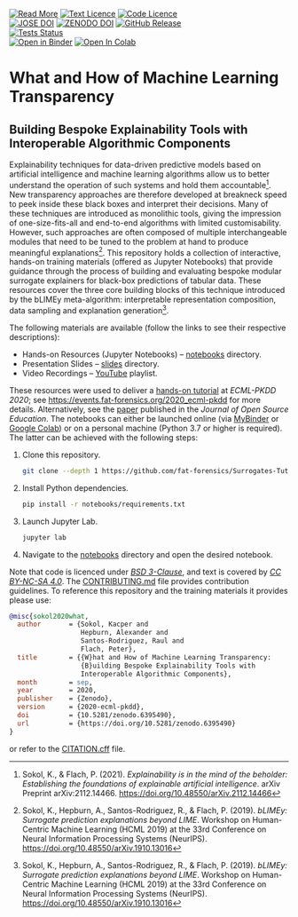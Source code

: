 [![Read More](https://img.shields.io/badge/read-more-blue)](https://events.fat-forensics.org/2020_ecml-pkdd)
[![Text Licence](https://img.shields.io/badge/licence--text-CC%20BY--NC--SA%204.0-red)](LICENCE)
[![Code Licence](https://img.shields.io/badge/licence--code-new%20BSD-red)](LICENCE-code)  
[![JOSE DOI](https://jose.theoj.org/papers/d58625bd4c600da866522c879986b18f/status.svg)](https://jose.theoj.org/papers/d58625bd4c600da866522c879986b18f)
[![ZENODO DOI](https://zenodo.org/badge/472186940.svg)](https://zenodo.org/badge/latestdoi/472186940)
[![GitHub Release](https://img.shields.io/github/v/release/fat-forensics/Surrogates-Tutorial?display_name=tag&logo=github)](https://github.com/fat-forensics/Surrogates-Tutorial/releases/latest)  
[![Tests Status](https://github.com/fat-forensics/Surrogates-Tutorial/actions/workflows/tests.yml/badge.svg)](https://github.com/fat-forensics/Surrogates-Tutorial/actions/workflows/tests.yml)  
[![Open in Binder](https://mybinder.org/badge_logo.svg)](https://mybinder.org/v2/gh/fat-forensics/Surrogates-Tutorial/master?filepath=notebooks)
[![Open In Colab](https://colab.research.google.com/assets/colab-badge.svg)](https://colab.research.google.com/github/fat-forensics/Surrogates-Tutorial/blob/master/)

# What and How of Machine Learning Transparency #
## Building Bespoke Explainability Tools with Interoperable Algorithmic Components ##

Explainability techniques for data-driven predictive models based on
artificial intelligence and machine learning algorithms allow us to
better understand the operation of such systems and hold them
accountable[^1].
New transparency approaches are therefore developed at breakneck speed
to peek inside these black boxes and interpret their decisions.
Many of these techniques are introduced as monolithic tools, giving the
impression of one-size-fits-all and end-to-end algorithms with limited
customisability.
However, such approaches are often composed of multiple interchangeable
modules that need to be tuned to the problem at hand to produce meaningful
explanations[^2].
This repository holds a collection of interactive, hands-on training materials
(offered as Jupyter Notebooks) that provide guidance through the process of
building and evaluating bespoke modular surrogate explainers for black-box
predictions of tabular data.
These resources cover the three core building blocks of this technique
introduced by the bLIMEy meta-algorithm: interpretable representation
composition, data sampling and explanation generation[^2].

The following materials are available
(follow the links to see their respective descriptions):

* Hands-on Resources (Jupyter Notebooks) – [notebooks](notebooks) directory.
* Presentation Slides – [slides](slides) directory.
* Video Recordings – [YouTube][yt] playlist.

These resources were used to deliver a [hands-on tutorial][tut] at
*ECML-PKDD 2020*;
see <https://events.fat-forensics.org/2020_ecml-pkdd> for more details.
Alternatively, see the [paper][jose] published in the
*Journal of Open Source Education*.
The notebooks can either be launched online
(via [MyBinder][binder] or [Google Colab][colab]) or on a personal machine
(Python 3.7 or higher is required).
The latter can be achieved with the following steps:

1. Clone this repository.
   ```bash
   git clone --depth 1 https://github.com/fat-forensics/Surrogates-Tutorial.git
   ```
2. Install Python dependencies.
   ```bash
   pip install -r notebooks/requirements.txt
   ```
3. Launch Jupyter Lab.
   ```bash
   jupyter lab
   ```
4. Navigate to the [notebooks](notebooks) directory and
   open the desired notebook.

Note that code is licenced under *[BSD 3-Clause](LICENCE-code)*, and
text is covered by *[CC BY-NC-SA 4.0](LICENCE)*.
The [CONTRIBUTING.md](CONTRIBUTING.md) file provides contribution guidelines.
To reference this repository and the training materials it provides please use:
```bibtex
@misc{sokol2020what,
  author       = {Sokol, Kacper and
                  Hepburn, Alexander and
                  Santos-Rodriguez, Raul and
                  Flach, Peter},
  title        = {{W}hat and How of Machine Learning Transparency:
                  {B}uilding Bespoke Explainability Tools with
                  Interoperable Algorithmic Components},
  month        = sep,
  year         = 2020,
  publisher    = {Zenodo},
  version      = {2020-ecml-pkdd},
  doi          = {10.5281/zenodo.6395490},
  url          = {https://doi.org/10.5281/zenodo.6395490}
}
```
or refer to the [CITATION.cff](CITATION.cff) file.

[yt]: https://www.youtube.com/playlist?list=PLgdhPOmeUNm0H2XTQECK3wabnDohZURLK
[tut]: https://events.fat-forensics.org/2020_ecml-pkdd
[binder]: https://mybinder.org/v2/gh/fat-forensics/Surrogates-Tutorial/master?filepath=notebooks
[colab]: https://colab.research.google.com/github/fat-forensics/Surrogates-Tutorial/blob/master/
[jose]: https://jose.theoj.org/papers/d58625bd4c600da866522c879986b18f
[^1]: Sokol, K., & Flach, P. (2021). *Explainability is in the mind of the beholder: Establishing the foundations of explainable artificial intelligence*. arXiv Preprint arXiv:2112.14466. <https://doi.org/10.48550/arXiv.2112.14466>
[^2]: Sokol, K., Hepburn, A., Santos-Rodriguez, R., & Flach, P. (2019). *bLIMEy: Surrogate prediction explanations beyond LIME*. Workshop on Human-Centric Machine Learning (HCML 2019) at the 33rd Conference on Neural Information Processing Systems (NeurIPS). <https://doi.org/10.48550/arXiv.1910.13016>
